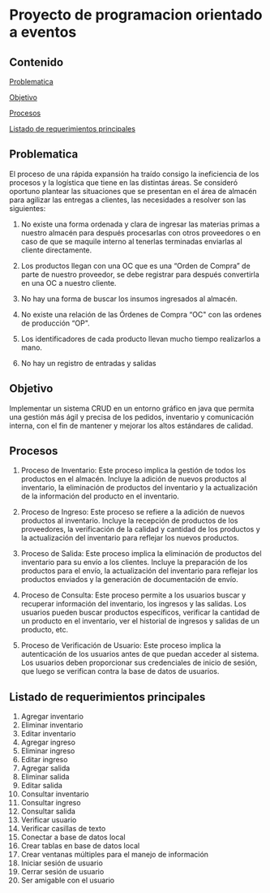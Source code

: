 
# Proyecto de programacion orientado a eventos

## Contenido

[Problematica](#problematica)

[Objetivo](#objetivo)

[Procesos](#procesos)

[Listado de requerimientos principales](#listado-de-requerimientos-principales)

## Problematica

El proceso de una rápida expansión ha traído consigo la ineficiencia de los procesos y la
logística que tiene en las distintas áreas.
Se consideró oportuno plantear las situaciones que se presentan en el área de almacén
para agilizar las entregas a clientes, las necesidades a resolver son las siguientes:

1. No existe una forma ordenada y clara de ingresar las materias primas a nuestro almacén para después procesarlas con otros proveedores o en caso de que se maquile interno al tenerlas terminadas enviarlas al cliente directamente.

2. Los productos llegan con una OC que es una “Orden de Compra” de parte de nuestro proveedor, se debe registrar para después convertirla en una OC a nuestro cliente.

3. No hay una forma de buscar los insumos ingresados al almacén.

4. No existe una relación de las Órdenes de Compra “OC" con las ordenes de producción “OP".

5. Los identificadores de cada producto llevan mucho tiempo realizarlos a mano.

6. No hay un registro de entradas y salidas

## Objetivo

Implementar un sistema CRUD en un entorno gráfico en java que permita una gestión más ágil y precisa de los pedidos, inventario y comunicación interna, con el fin de mantener y mejorar los altos estándares de calidad.

## Procesos

1. Proceso de Inventario: Este proceso implica la gestión de todos los productos en el almacén. Incluye la adición de nuevos productos al inventario, la eliminación de productos del inventario y la actualización de la información del producto en el inventario.

2. Proceso de Ingreso: Este proceso se refiere a la adición de nuevos productos al inventario. Incluye la recepción de productos de los proveedores, la verificación de la calidad y cantidad de los productos y la actualización del inventario para reflejar los nuevos productos.

3. Proceso de Salida: Este proceso implica la eliminación de productos del inventario para su envío a los clientes. Incluye la preparación de los productos para el envío, la actualización del inventario para reflejar los productos enviados y la generación de documentación de envío.

4. Proceso de Consulta: Este proceso permite a los usuarios buscar y recuperar información del inventario, los ingresos y las salidas. Los usuarios pueden buscar productos específicos, verificar la cantidad de un producto en el inventario, ver el historial de ingresos y salidas de un producto, etc.

5. Proceso de Verificación de Usuario: Este proceso implica la  autenticación de los usuarios antes de que puedan acceder al sistema. Los usuarios deben proporcionar sus credenciales de inicio de sesión, que luego se verifican contra la base de datos de usuarios.

## Listado de requerimientos principales

1. Agregar inventario
2. Eliminar inventario
3. Editar inventario
4. Agregar ingreso
5. Eliminar ingreso
6. Editar ingreso
7. Agregar salida
8. Eliminar salida
9. Editar salida
10. Consultar inventario
11. Consultar ingreso
12. Consultar salida
13. Verificar usuario
14. Verificar casillas de texto
15. Conectar a base de datos local
16. Crear tablas en base de datos local
17. Crear ventanas múltiples para el manejo de información
18. Iniciar sesión de usuario
19. Cerrar sesión de usuario
20. Ser amigable con el usuario

